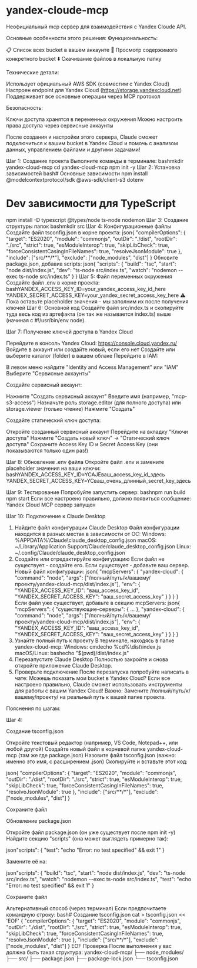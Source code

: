 # yandex-cloude-mcp
Неофициальный mcp сервер для взаимодействия с Yandex Cloude API.

Основные особенности этого решения:
Функциональность:

📋 Список всех bucket в вашем аккаунте
📁 Просмотр содержимого конкретного bucket
⬇️ Скачивание файлов в локальную папку

Технические детали:

Использует официальный AWS SDK (совместим с Yandex Cloud)
Настроен endpoint для Yandex Cloud (https://storage.yandexcloud.net)
Поддерживает все основные операции через MCP протокол

Безопасность:

Ключи доступа хранятся в переменных окружения
Можно настроить права доступа через сервисные аккаунты

После создания и настройки этого сервера, Claude сможет подключиться к вашим bucket в Yandex Cloud и помочь с анализом данных, управлением файлами и другими задачами!

Шаг 1: Создание проекта
Выполните команды в терминале:
bashmkdir yandex-cloud-mcp
cd yandex-cloud-mcp
npm init -y
Шаг 2: Установка зависимостей
bash# Основные зависимости
npm install @modelcontextprotocol/sdk @aws-sdk/client-s3 dotenv

# Dev зависимости для TypeScript
npm install -D typescript @types/node ts-node nodemon
Шаг 3: Создание структуры папок
bashmkdir src
Шаг 4: Конфигурационные файлы
Создайте файл tsconfig.json в корне проекта:
json{
  "compilerOptions": {
    "target": "ES2020",
    "module": "commonjs",
    "outDir": "./dist",
    "rootDir": "./src",
    "strict": true,
    "esModuleInterop": true,
    "skipLibCheck": true,
    "forceConsistentCasingInFileNames": true,
    "resolveJsonModule": true
  },
  "include": ["src/**/*"],
  "exclude": ["node_modules", "dist"]
}
Обновите package.json, добавив scripts:
json{
  "scripts": {
    "build": "tsc",
    "start": "node dist/index.js",
    "dev": "ts-node src/index.ts",
    "watch": "nodemon --exec ts-node src/index.ts"
  }
}
Шаг 5: Файл переменных окружения
Создайте файл .env в корне проекта:
bashYANDEX_ACCESS_KEY_ID=your_yandex_access_key_id_here
YANDEX_SECRET_ACCESS_KEY=your_yandex_secret_access_key_here
⚠️ Пока оставьте placeholder значения - мы заполним их после получения ключей
Шаг 6: Основной код
Создайте файл src/index.ts и скопируйте туда весь код из артефакта (он так же называется index.ts) выше (начиная с #!/usr/bin/env node).

Шаг 7: Получение ключей доступа в Yandex Cloud

Перейдите в консоль Yandex Cloud: https://console.cloud.yandex.ru/
Войдите в аккаунт или создайте новый, если его нет
Создайте или выберите каталог (folder) в вашем облаке
Перейдите в IAM:

В левом меню найдите "Identity and Access Management" или "IAM"
Выберите "Сервисные аккаунты"


Создайте сервисный аккаунт:

Нажмите "Создать сервисный аккаунт"
Введите имя (например, "mcp-s3-access")
Назначьте роль storage.editor (для полного доступа) или storage.viewer (только чтение)
Нажмите "Создать"


Создайте статический ключ доступа:

Откройте созданный сервисный аккаунт
Перейдите на вкладку "Ключи доступа"
Нажмите "Создать новый ключ" → "Статический ключ доступа"
Сохраните Access Key ID и Secret Access Key (они показываются только один раз!)



Шаг 8: Обновление .env файла
Откройте файл .env и замените placeholder значения на ваши ключи:
bashYANDEX_ACCESS_KEY_ID=YCAJEваш_access_key_id_здесь
YANDEX_SECRET_ACCESS_KEY=YCваш_очень_длинный_secret_key_здесь

Шаг 9: Тестирование
Попробуйте запустить сервер:
bashnpm run build
npm start
Если все настроено правильно, должно появиться сообщение:
Yandex Cloud MCP сервер запущен

Шаг 10: Подключение к Claude Desktop
1. Найдите файл конфигурации Claude Desktop
Файл конфигурации находится в разных местах в зависимости от ОС:
Windows:
%APPDATA%\Claude\claude_desktop_config.json
macOS:
~/Library/Application Support/Claude/claude_desktop_config.json
Linux:
~/.config/Claude/claude_desktop_config.json
2. Создайте или отредактируйте конфигурацию
Если файл не существует - создайте его. Если существует - добавьте ваш сервер.
Новый файл конфигурации:
json{
  "mcpServers": {
    "yandex-cloud": {
      "command": "node",
      "args": ["/полный/путь/к/вашему/проекту/yandex-cloud-mcp/dist/index.js"],
      "env": {
        "YANDEX_ACCESS_KEY_ID": "ваш_access_key_id",
        "YANDEX_SECRET_ACCESS_KEY": "ваш_secret_access_key"
      }
    }
  }
}
Если файл уже существует, добавьте в секцию mcpServers:
json{
  "mcpServers": {
    "существующие-серверы": { ... },
    "yandex-cloud": {
      "command": "node",
      "args": ["/полный/путь/к/вашему/проекту/yandex-cloud-mcp/dist/index.js"],
      "env": {
        "YANDEX_ACCESS_KEY_ID": "ваш_access_key_id",
        "YANDEX_SECRET_ACCESS_KEY": "ваш_secret_access_key"
      }
    }
  }
}
3. Узнайте полный путь к проекту
В терминале, находясь в папке yandex-cloud-mcp:
Windows:
cmdecho %cd%\dist\index.js
macOS/Linux:
bashecho "$(pwd)/dist/index.js"
4. Перезапустите Claude Desktop
Полностью закройте и снова откройте приложение Claude Desktop.
5. Проверьте подключение
После перезапуска попробуйте написать в чате:
Можешь показать мои bucket в Yandex Cloud?
Если все настроено правильно, Claude сможет использовать инструменты для работы с вашим Yandex Cloud!
Важно: Замените /полный/путь/к/вашему/проекту/ на реальный путь к вашей папке проекта.

Пояснения по шагам:

Шаг 4:

Создание tsconfig.json

Откройте текстовый редактор (например, VS Code, Notepad++, или любой другой)
Создайте новый файл в корневой папке yandex-cloud-mcp (там же где package.json)
Назовите файл tsconfig.json (важно: именно это имя, с расширением .json)
Скопируйте и вставьте этот код:

json{
  "compilerOptions": {
    "target": "ES2020",
    "module": "commonjs",
    "outDir": "./dist",
    "rootDir": "./src",
    "strict": true,
    "esModuleInterop": true,
    "skipLibCheck": true,
    "forceConsistentCasingInFileNames": true,
    "resolveJsonModule": true
  },
  "include": ["src/**/*"],
  "exclude": ["node_modules", "dist"]
}

Сохраните файл

Обновление package.json

Откройте файл package.json (он уже существует после npm init -y)
Найдите секцию "scripts" (она может выглядеть примерно так):

json"scripts": {
  "test": "echo \"Error: no test specified\" && exit 1"
}

Замените её на:

json"scripts": {
  "build": "tsc",
  "start": "node dist/index.js",
  "dev": "ts-node src/index.ts",
  "watch": "nodemon --exec ts-node src/index.ts",
  "test": "echo \"Error: no test specified\" && exit 1"
}

Сохраните файл

Альтернативный способ (через терминал)
Если предпочитаете командную строку:
bash# Создание tsconfig.json
cat > tsconfig.json << 'EOF'
{
  "compilerOptions": {
    "target": "ES2020",
    "module": "commonjs",
    "outDir": "./dist",
    "rootDir": "./src",
    "strict": true,
    "esModuleInterop": true,
    "skipLibCheck": true,
    "forceConsistentCasingInFileNames": true,
    "resolveJsonModule": true
  },
  "include": ["src/**/*"],
  "exclude": ["node_modules", "dist"]
}
EOF
Проверка
После выполнения у вас должна быть такая структура:
yandex-cloud-mcp/
├── node_modules/
├── src/
├── package.json
├── package-lock.json
└── tsconfig.json

